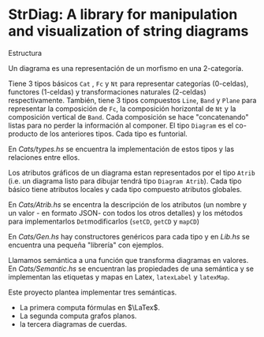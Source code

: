 # StrDiag: A library for manipulation and visualization of string diagrams

 
Estructura

Un diagrama es una representación de un morfismo en una 2-categoría.

Tiene 3 tipos básicos `Cat` , `Fc` y `Nt` para representar categorías (0-celdas), functores (1-celdas) y transformaciones naturales (2-celdas) respectivamente. 
También, tiene 3 tipos compuestos `Line`, `Band` y `Plane` para representar la composición de `Fc`, la composición horizontal de `Nt` y la composición vertical de `Band`. Cada composición se hace "concatenando" listas para no perder la información al componer. 
El tipo `Diagram` es el co-producto de los anteriores tipos.
Cada tipo es funtorial.

En *Cats/types.hs* se encuentra la implementación de estos tipos y las relaciones entre ellos. 

Los atributos gráficos de un diagrama  estan representados por el tipo `Atrib` (i.e. un diagrama listo para dibujar tendrá tipo `Diagram Atrib`). Cada tipo básico tiene atributos locales y cada tipo compuesto  atributos globales.

En *Cats/Atrib.hs* se encentra la descripción de los atributos (un nombre y un valor - en formato JSON- con todos los otros detalles) y los métodos para implementarlos `Det`modificarlos (`setCD`, `getCD` y `mapCD`)

En *Cats/Gen.hs* hay constructores genéricos para cada tipo y en *Lib.hs* se encuentra una pequeña "librería" con ejemplos.

Llamamos semántica a una función que transforma diagramas en valores. En *Cats/Semantic.hs* se encuentran las propiedades de una semántica y se implementan las etiquetas y mapas en Latex, `latexLabel` y `latexMap`.

Este proyecto plantea implementar tres semánticas.
 - La primera computa fórmulas en $\LaTex$.
 - La segunda computa grafos planos. 
 - la tercera diagramas de cuerdas. 